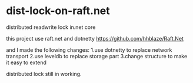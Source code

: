 # dist-lock-on-raft.net
distributed readwrite lock in.net core

this project use raft.net and dotnetty
https://github.com/hhblaze/Raft.Net

and I made the following changes:
1.use dotnetty to replace network transport 
2.use leveldb to replace storage part
3.change structure to make it easy to extend

distributed lock still in working.
